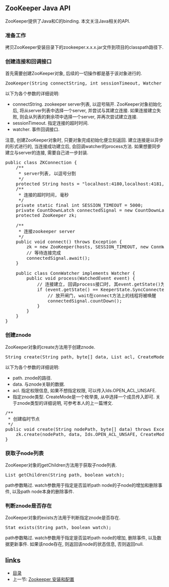 ZooKeeper Java API
----

ZooKeeper提供了Java和C的binding. 本文关注Java相关的API.

### 准备工作
拷贝ZooKeeper安装目录下的zookeeper.x.x.x.jar文件到项目的classpath路径下.

### 创建连接和回调接口

首先需要创建ZooKeeper对象, 后续的一切操作都是基于该对象进行的.
<pre name="code" class="java">
ZooKeeper(String connectString, int sessionTimeout, Watcher watcher) throws IOException
</pre>
以下为各个参数的详细说明:
+ connectString. zookeeper server列表, 以逗号隔开. ZooKeeper对象初始化后, 将从server列表中选择一个server, 并尝试与其建立连接. 如果连接建立失败, 则会从列表的剩余项中选择一个server, 并再次尝试建立连接.
+ sessionTimeout. 指定连接的超时时间. 
+ watcher. 事件回调接口.

注意, 创建ZooKeeper对象时, 只要对象完成初始化便立刻返回. 建立连接是以异步的形式进行的, 当连接成功建立后, 会回调watcher的process方法. 如果想要同步建立与server的连接, 需要自己进一步封装.
<pre name="code" class="java">
public class ZKConnection {
	/**
	 * server列表, 以逗号分割
	 */
	protected String hosts = "localhost:4180,localhost:4181,localhost:4182";
	/**
	 * 连接的超时时间, 毫秒
	 */
	private static final int SESSION_TIMEOUT = 5000;
	private CountDownLatch connectedSignal = new CountDownLatch(1);
	protected ZooKeeper zk;

	/**
	 * 连接zookeeper server
	 */
	public void connect() throws Exception {
		zk = new ZooKeeper(hosts, SESSION_TIMEOUT, new ConnWatcher());
		// 等待连接完成
		connectedSignal.await();
	}

	public class ConnWatcher implements Watcher {
		public void process(WatchedEvent event) {
			// 连接建立, 回调process接口时, 其event.getState()为KeeperState.SyncConnected
			if (event.getState() == KeeperState.SyncConnected) {
				// 放开闸门, wait在connect方法上的线程将被唤醒
				connectedSignal.countDown();
			}
		}
	}
}
</pre>

### 创建znode
ZooKeeper对象的create方法用于创建znode.
<pre name="code" class="java">
String create(String path, byte[] data, List acl, CreateMode createMode);
</pre>
以下为各个参数的详细说明:
+ path. znode的路径.
+ data. 与znode关联的数据.
+ acl. 指定权限信息, 如果不想指定权限, 可以传入Ids.OPEN_ACL_UNSAFE.
+ 指定znode类型. CreateMode是一个枚举类, 从中选择一个成员传入即可. 关于znode类型的详细说明, 可参考本人的上一篇博文.
<pre name="code" class="java">
/**
 * 创建临时节点
 */
public void create(String nodePath, byte[] data) throws Exception {
	zk.create(nodePath, data, Ids.OPEN_ACL_UNSAFE, CreateMode.EPHEMERAL);
}
</pre>

### 获取子node列表
ZooKeeper对象的getChildren方法用于获取子node列表.
<pre name="code" class="java">
List<String> getChildren(String path, boolean watch);
</pre>
path参数略过. watch参数用于指定是否监听path node的子node的增加和删除事件, 以及path node本身的删除事件.

### 判断znode是否存在
ZooKeeper对象的exists方法用于判断指定znode是否存在.
<pre name="code" class="java">
Stat exists(String path, boolean watch);
</pre>
path参数略过. watch参数用于指定是否监听path node的增加, 删除事件, 以及数据更新事件. 如果该node存在, 则返回该node的状态信息, 否则返回null.








links
-----
+ [目录](../zookeeper)
+ 上一节: [Zookeeper  安装和配置](Zookeeper--安装和配置.md)
